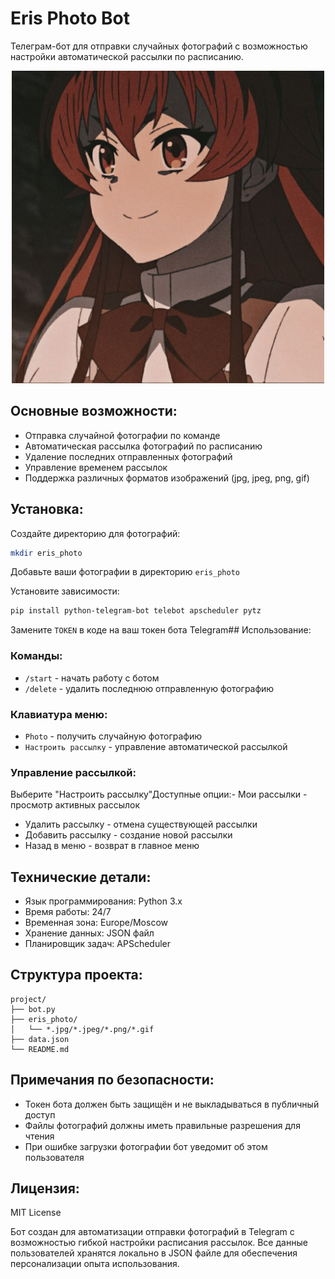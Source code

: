 # Eris Photo Bot

Телеграм-бот для отправки случайных фотографий с возможностью настройки автоматической рассылки по расписанию.

<p align="center">
    <img src="https://raw.githubusercontent.com/Am1rTl/Eris/main/eris_photo/01aad7e3d10f5d9236e7b7eb0afd013d.jpg" width="500">
</p>

## Основные возможности:

- Отправка случайной фотографии по команде
- Автоматическая рассылка фотографий по расписанию
- Удаление последних отправленных фотографий
- Управление временем рассылок
- Поддержка различных форматов изображений (jpg, jpeg, png, gif)

## Установка:

Создайте директорию для фотографий:

```bash
mkdir eris_photo
```

Добавьте ваши фотографии в директорию `eris_photo`

Установите зависимости:

```bash
pip install python-telegram-bot telebot apscheduler pytz
```

Замените `TOKEN` в коде на ваш токен бота Telegram## Использование:

### Команды:

- `/start` - начать работу с ботом
- `/delete` - удалить последнюю отправленную фотографию

### Клавиатура меню:

- `Photo` - получить случайную фотографию
- `Настроить рассылку` - управление автоматической рассылкой

### Управление рассылкой:

Выберите "Настроить рассылку"Доступные опции:- Мои рассылки - просмотр активных рассылок
- Удалить рассылку - отмена существующей рассылки
- Добавить рассылку - создание новой рассылки
- Назад в меню - возврат в главное меню

## Технические детали:

- Язык программирования: Python 3.x
- Время работы: 24/7
- Временная зона: Europe/Moscow
- Хранение данных: JSON файл
- Планировщик задач: APScheduler

## Структура проекта:

```plaintext
project/
├── bot.py
├── eris_photo/
│   └── *.jpg/*.jpeg/*.png/*.gif
├── data.json
└── README.md
```

## Примечания по безопасности:

- Токен бота должен быть защищён и не выкладываться в публичный доступ
- Файлы фотографий должны иметь правильные разрешения для чтения
- При ошибке загрузки фотографии бот уведомит об этом пользователя

## Лицензия:

MIT License

Бот создан для автоматизации отправки фотографий в Telegram с возможностью гибкой настройки расписания рассылок. Все данные пользователей хранятся локально в JSON файле для обеспечения персонализации опыта использования.
